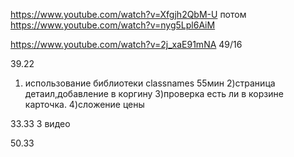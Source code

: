 https://www.youtube.com/watch?v=Xfgjh2QbM-U  потом  https://www.youtube.com/watch?v=nyg5Lpl6AiM

https://www.youtube.com/watch?v=2j_xaE91mNA
49/16

39.22

1) использование библиотеки classnames 55мин
2)страница детаил,добавление в коргину
3)проверка есть ли в корзине карточка.
4)сложение цены

33.33 3 видео

50.33